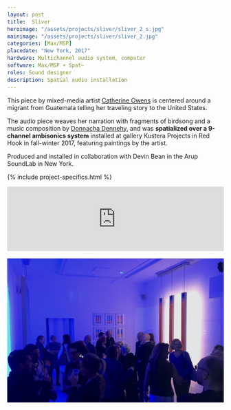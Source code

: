 ```yaml
---
layout: post
title:  Sliver
heroimage: "/assets/projects/sliver/sliver_2_s.jpg"
mainimage: "/assets/projects/sliver/sliver_2.jpg"
categories: [Max/MSP]
placedate: "New York, 2017"
hardware: Multichannel audio system, computer
software: Max/MSP + Spat~
roles: Sound designer
description: Spatial audio installation
---
```


<div class="project-narrative">
<p>This piece by mixed-media artist <a href="https://www.catherineowens.net/">Catherine Owens</a> is centered around a migrant from Guatemala telling her traveling story to the United States.</p>
<p>The audio piece weaves her narration with fragments of birdsong and a music composition by <a href="https://www.donnachadennehy.com/">Donnacha Dennehy</a>, and was <b>spatialized over a 9-channel ambisonics system</b> installed at gallery Kustera Projects in Red Hook in fall-winter 2017, featuring paintings by the artist.</p>

<p>Produced and installed in collaboration with Devin Bean in the Arup SoundLab in New York.</p>
</div>

{% include project-specifics.html %}

<div class="project-media">
<iframe width="100%" scrolling="no" frameborder="no" allow="autoplay" src="https://w.soundcloud.com/player/?url=https%3A//api.soundcloud.com/tracks/854639026&color=%23ff5500&auto_play=false&hide_related=false&show_comments=true&show_user=true&show_reposts=false&show_teaser=true&visual=true"></iframe>

<p><img src="/assets/projects/sliver/sliver_1.jpg"></p>
</div>